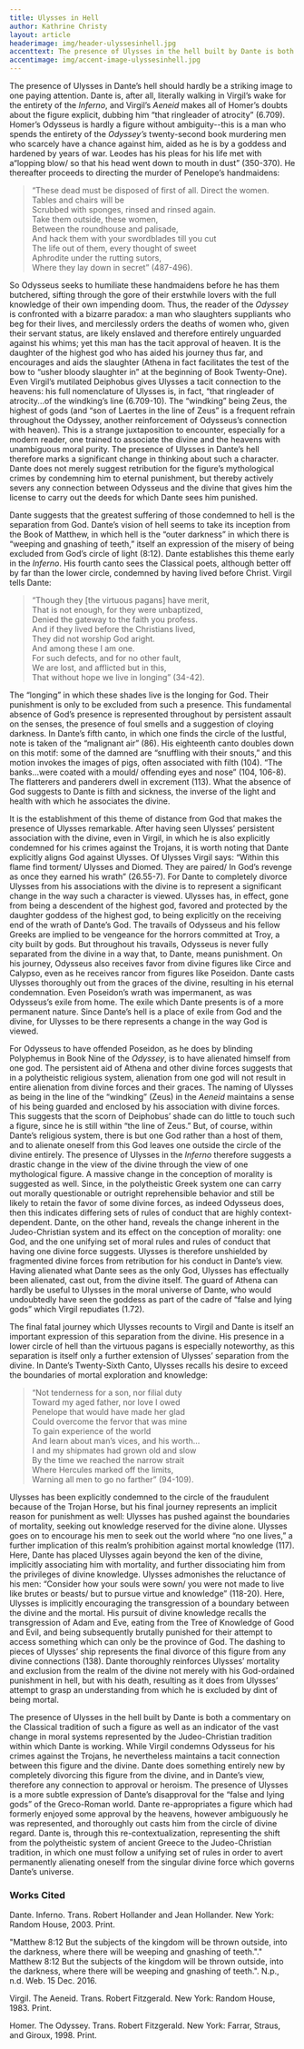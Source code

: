 ```yaml
---
title: Ulysses in Hell
author: Kathrine Christy
layout: article
headerimage: img/header-ulyssesinhell.jpg
accenttext: The presence of Ulysses in the hell built by Dante is both a commentary on the Classical tradition of such a figure as well as an indicator of the vast change in moral systems represented by the Judeo-Christian tradition within which Dante is working.
accentimage: img/accent-image-ulyssesinhell.jpg
---
```


The presence of Ulysses in Dante’s hell should hardly be a striking image to one paying attention. Dante is, after all, literally walking in Virgil’s wake for the entirety of the *Inferno*, and Virgil’s *Aeneid* makes all of Homer’s doubts about the figure explicit, dubbing him “that ringleader of atrocity” (6.709). Homer’s Odysseus is hardly a figure without ambiguity--this is a man who spends the entirety of the *Odyssey’s* twenty-second book murdering men who scarcely have a chance against him, aided as he is by a goddess and hardened by years of war. Leodes has his pleas for his life met with a“lopping blow/ so that his head went down to mouth in dust” (350-370). He thereafter proceeds to directing the murder of Penelope’s handmaidens:
>“These dead must be disposed of first of all.
Direct the women.  
Tables and chairs will be  
Scrubbed with sponges, rinsed and rinsed again.  
Take them outside, these women,  
Between the roundhouse and palisade,   
And hack them with your swordblades till you cut  
The life out of them, every thought of sweet  
Aphrodite under the rutting sutors,   
Where they lay down in secret” (487-496).

So Odysseus seeks to humiliate these handmaidens before he has them butchered, sifting through the gore of their erstwhile lovers with the full knowledge of their own impending doom.  Thus, the reader of the *Odyssey* is confronted with a bizarre paradox: a man who slaughters suppliants who beg for their lives, and mercilessly orders the deaths of women who, given their servant status, are likely enslaved and therefore entirely unguarded against his whims;  yet this man has the tacit approval of heaven. It is the daughter of the highest god who has aided his journey thus far, and encourages and aids the slaughter (Athena in fact facilitates the test of the bow to “usher bloody slaughter in” at the beginning of Book Twenty-One). Even Virgil’s mutilated Deiphobus gives Ulysses a tacit connection to the heavens: his full nomenclature of Ulysses is, in fact, “that ringleader of atrocity...of the windking’s line (6.709-10). The “windking” being Zeus, the highest of gods (and “son of Laertes in the line of Zeus” is a frequent refrain throughout the Odyssey, another reinforcement of Odysseus’s connection with heaven). This is a strange juxtaposition to encounter, especially for a modern reader, one trained to associate the divine and the heavens with unambiguous moral purity. The presence of Ulysses in Dante’s hell therefore marks a significant change in thinking about such a character. Dante does not merely suggest retribution for the figure’s mythological crimes by condemning him to eternal punishment, but thereby actively severs any connection between Odysseus and the divine that gives him the license to carry out the deeds for which Dante sees him punished.

Dante suggests that the greatest suffering of those condemned to hell is the separation from God. Dante’s vision of hell seems to take its inception from the Book of Matthew, in which hell is the “outer darkness” in which there is “weeping and gnashing of teeth,” itself an expression of the misery of being excluded from God’s circle of light (8:12). Dante establishes this theme early in the *Inferno*. His fourth canto sees the Classical poets, although better off by far than the lower circle, condemned by having lived before Christ. Virgil tells Dante:
>“Though they [the virtuous pagans] have merit,  
That is not enough, for they were unbaptized,  
Denied the gateway to the faith you profess.  
And if they lived before the Christians lived,   
They did not worship God aright.  
And among these I am one.  
For such defects, and for no other fault,   
We are lost, and afflicted but in this,  
That without hope we live in longing” (34-42).   

The “longing” in which these shades live is the longing for God. Their punishment is only to be excluded from such a presence. This fundamental absence of God’s presence is represented throughout by persistent assault on the senses, the presence of foul smells and a suggestion of cloying darkness. In Dante’s fifth canto, in which one finds the circle of the lustful, note is taken of the “malignant air” (86). His eighteenth canto doubles down on this motif: some of the damned are “snuffling with their snouts,” and this motion invokes the images of pigs, often associated with filth (104). “The banks...were coated with a mould/ offending eyes and nose” (104, 106-8). The flatterers and panderers dwell in excrement (113). What the absence of God suggests to Dante is filth and sickness, the inverse of the light and health with which he associates the divine.

It is the establishment of this theme of distance from God that makes the presence of Ulysses remarkable. After having seen Ulysses’ persistent association with the divine, even in Virgil, in which he is also explicitly condemned for his crimes against the Trojans, it is worth noting that Dante explicitly aligns God against Ulysses. Of Ulysses Virgil says: “Within this flame find torment/ Ulysses and Diomed. They are paired/ In God’s revenge as once they earned his wrath” (26.55-7). For Dante to completely divorce Ulysses from his associations with the divine is to represent a significant change in the way such a character is viewed. Ulysses has, in effect, gone from being a descendent of the highest god, favored and protected by the daughter goddess of the highest god, to being explicitly on the receiving end of the wrath of Dante’s God. The travails of Odysseus and his fellow Greeks are implied to be vengeance for the horrors committed at Troy, a city built by gods. But throughout his travails, Odysseus is never fully separated from the divine in a way that, to Dante, means punishment. On his journey, Odysseus also receives favor from divine figures like Circe and Calypso, even as he receives rancor from figures like Poseidon. Dante casts Ulysses thoroughly out from the graces of the divine, resulting in his eternal condemnation. Even Poseidon’s wrath was impermanent, as was Odysseus’s exile from home. The exile which Dante presents is of a more permanent nature. Since Dante’s hell is a place of exile from God and the divine, for Ulysses to be there represents a change in the way God is viewed.

For Odysseus to have offended Poseidon, as he does by blinding Polyphemus in Book Nine of the *Odyssey*, is to have alienated himself from one god. The persistent aid of Athena and other divine forces suggests that in a polytheistic religious system, alienation from one god will not result in entire alienation from divine forces and their graces. The naming of Ulysses as being in the line of the “windking” (Zeus) in the *Aeneid* maintains a sense of his being guarded and enclosed by his association with divine forces. This suggests that the scorn of Deiphobus’ shade can do little to touch such a figure, since he is still within “the line of Zeus.” But, of course, within Dante’s religious system, there is but one God rather than a host of them, and to alienate oneself from this God leaves one outside the circle of the divine entirely. The presence of Ulysses in the *Inferno* therefore suggests a drastic change in the view of the divine through the view of one mythological figure. A massive change in the conception of morality is suggested as well. Since, in the polytheistic Greek system one can carry out morally questionable or outright reprehensible behavior and still be likely to retain the favor of some divine forces, as indeed Odysseus does, then this indicates differing sets of rules of conduct that are highly context-dependent. Dante, on the other hand, reveals the change inherent in the Judeo-Christian system and its effect on the conception of morality: one God, and the one unifying set of moral rules and rules of conduct that having one divine force suggests. Ulysses is therefore unshielded by fragmented divine forces from retribution for his conduct in Dante’s view. Having alienated what Dante sees as the only God, Ulysses has effectually been alienated, cast out, from the divine itself. The guard of Athena can hardly be useful to Ulysses in the moral universe of Dante, who would undoubtedly have seen the goddess as part of the cadre of “false and lying gods” which Virgil repudiates (1.72).

The final fatal journey which Ulysses recounts to Virgil and Dante is itself an important expression of this separation from the divine. His presence in a lower circle of hell than the virtuous pagans is especially noteworthy, as this separation is itself only a further extension of Ulysses’ separation from the divine.  In Dante’s Twenty-Sixth Canto, Ulysses recalls his desire to exceed the boundaries of mortal exploration and knowledge:
>“Not tenderness for a son, nor filial duty  
Toward my aged father, nor love I owed  
Penelope that would have made her glad  
Could overcome the fervor that was mine   
To gain experience of the world   
And learn about man’s vices, and his worth…  
I and my shipmates had grown old and slow  
By the time we reached the narrow strait  
Where Hercules marked off the limits,  
Warning all men to go no farther” (94-109).

Ulysses has been explicitly condemned to the circle of the fraudulent because of the Trojan Horse, but his final journey represents an implicit reason for punishment as well: Ulysses has pushed against the boundaries of mortality, seeking out knowledge reserved for the divine alone. Ulysses goes on to encourage his men to seek out the world where “no one lives,” a further implication of this realm’s prohibition against mortal knowledge (117). Here, Dante has placed Ulysses again beyond the ken of the divine, implicitly associating him with mortality, and further dissociating him from the privileges of divine knowledge. Ulysses admonishes the reluctance of his men: “Consider how your souls were sown/ you were not made to live like brutes or beasts/ but to pursue virtue and knowledge” (118-20). Here, Ulysses is implicitly encouraging the transgression of a boundary between the divine and the mortal. His pursuit of divine knowledge recalls the transgression of Adam and Eve, eating from the Tree of Knowledge of Good and Evil, and being subsequently brutally punished for their attempt to access something which can only be the province of God. The dashing to pieces of Ulysses’ ship represents the final divorce of this figure from any divine connections (138). Dante thoroughly reinforces Ulysses’ mortality and exclusion from the realm of the divine not merely with his God-ordained punishment in hell, but with his death, resulting as it does from Ulysses’ attempt to grasp an understanding from which he is excluded by dint of being mortal.     

The presence of Ulysses in the hell built by Dante is both a commentary on the Classical tradition of such a figure as well as an indicator of the vast change in moral systems represented by the Judeo-Christian tradition within which Dante is working. While Virgil condemns Odysseus for his crimes against the Trojans, he nevertheless maintains a tacit connection between this figure and the divine. Dante does something entirely new by completely divorcing this figure from the divine, and in Dante’s view, therefore any connection to approval or heroism. The presence of Ulysses is a more subtle expression of Dante’s disapproval for the “false and lying gods” of the Greco-Roman world. Dante re-appropriates a figure which had formerly enjoyed some approval by the heavens, however ambiguously he was represented, and thoroughly out casts him from the circle of divine regard. Dante is, through this re-contextualization, representing the shift from the polytheistic system of ancient Greece to the Judeo-Christian tradition, in which one must follow a unifying set of rules in order to avert permanently alienating oneself from the singular divine force which governs Dante’s universe.






### Works Cited
Dante. Inferno. Trans. Robert Hollander and Jean Hollander. New York: Random House, 2003. Print.

"Matthew 8:12 But the subjects of the kingdom will be thrown outside, into the darkness, where there will be weeping and gnashing of teeth."." Matthew 8:12 But the subjects of the kingdom will be thrown outside, into the darkness, where there will be weeping and gnashing of teeth.". N.p., n.d. Web. 15 Dec. 2016.

Virgil. The Aeneid. Trans. Robert Fitzgerald. New York: Random House, 1983. Print.

Homer. The Odyssey. Trans. Robert Fitzgerald. New York: Farrar, Straus, and Giroux, 1998. Print.
